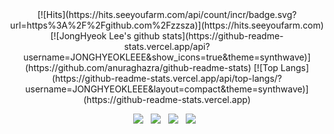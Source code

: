  <div align=center>
	[![Hits](https://hits.seeyoufarm.com/api/count/incr/badge.svg?url=https%3A%2F%2Fgithub.com%2Fzzsza)](https://hits.seeyoufarm.com) 
	[![JongHyeok Lee's github stats](https://github-readme-stats.vercel.app/api?username=JONGHYEOKLEEE&show_icons=true&theme=synthwave)](https://github.com/anuraghazra/github-readme-stats)
	[![Top Langs](https://github-readme-stats.vercel.app/api/top-langs/?username=JONGHYEOKLEEE&layout=compact&theme=synthwave)](https://github-readme-stats.vercel.app)
	
 </div>

<p align="center">
<img src="https://img.shields.io/badge/.NET-512BD4?style=flat-square&logo=.NET&logoColor=white"/></a> &nbsp
<img src="https://img.shields.io/badge/c%23-%23239120.svg?style=flat-square&logo=c-sharp&logoColor=white"/></a> &nbsp
<img src="https://img.shields.io/badge/MySQL-4479A1?style=flat-square&logo=MySQL&logoColor=white"/></a> &nbsp
<img src="https://img.shields.io/badge/Microsoft SQL Server-CC2927?style=flat-square&logo=Microsoft SQL Server&logoColor=white"/></a> &nbsp 
</p>
